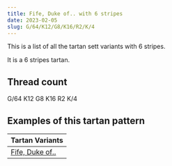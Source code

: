 ```yaml
---
title: Fife, Duke of.. with 6 stripes
date: 2023-02-05
slug: G/64/K12/G8/K16/R2/K/4
---
```

This is a list of all the tartan sett variants with 6 stripes.

It is a 6 stripes tartan.


## Thread count
G/64 K12 G8 K16 R2 K/4

## Examples of this tartan pattern

| Tartan Variants |
|---------------|
| [Fife, Duke of..](/variants/g/64/k12/g8/k16/r2/k/4-g008000-k000000-rc00000)||
